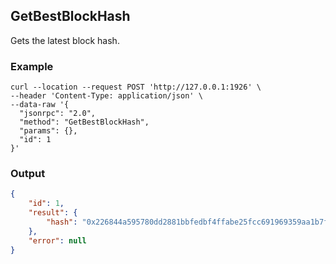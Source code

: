 ## GetBestBlockHash

Gets the latest block hash.

### Example

```shell
curl --location --request POST 'http://127.0.0.1:1926' \
--header 'Content-Type: application/json' \
--data-raw '{
  "jsonrpc": "2.0",
  "method": "GetBestBlockHash",
  "params": {},
  "id": 1
}'
```

### Output

```json
{
    "id": 1,
    "result": {
        "hash": "0x226844a595780dd2881bbfedbf4ffabe25fcc691969359aa1b7f87a715cdea75"
    },
    "error": null
}
```



